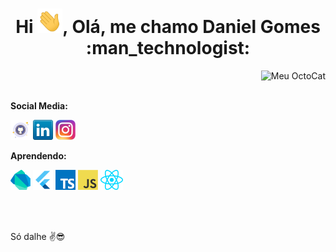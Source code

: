 <h1 align="center">Hi <img src="https://raw.githubusercontent.com/ABSphreak/ABSphreak/master/gifs/Hi.gif" width="40px" />, Olá, me chamo Daniel Gomes :man_technologist:</h1>
<img src="" alt="Meu OctoCat" align="right" height="450" align="right"/>
<br/>
<br/>

**Social Media:**

[![GitHub](icons/github.png)](https://github.com/felkarto)
[![LinkedIn](icons/linkedin.png)](https://www.linkedin.com/in/felkarto/)
[![Instagram](icons/instagram.png)](https://www.instagram.com/felkarto/)

**Aprendendo:**

<a href="https://dart.dev/" title="Dart"><img src="icons/dartlang.png" /></a>
<a href="https://flutter.dev/" title="Flutter"><img src="icons/flutter.png" /></a>
<a href="https://www.typescriptlang.org/" title="TypeScript"><img src="icons/typescript.png" /></a>
<a href="https://en.wikipedia.org/wiki/JavaScript" title="JavaScript"><img src="icons/javascript.png" /></a>
<a href="https://reactjs.org/" title="React"><img src="icons/react.png" /></a>



<br/>
<br/>


Só dalhe :v::sunglasses:
